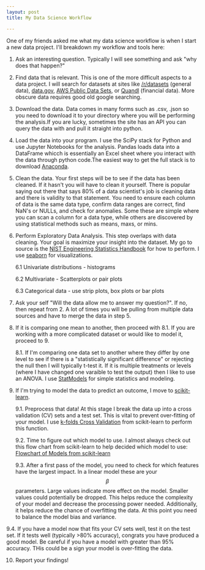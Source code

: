 ```yaml
---
layout: post
title: My Data Science Workflow

---
```


One of my friends asked me what my data science workflow is when I start a new data project. I'll breakdown my workflow and tools here:

1. Ask an interesting question. Typically I will see something and ask "why does that happen?"

2. Find data that is relevant. This is one of the more difficult aspects to a data project. I will search for datasets at sites like
[/r/datasets]([http://www.reddit.com/r/datasets]) (general data), [data.gov](http://www.data.gov), [AWS Public Data Sets]([http://aws.amazon.com/datasets]), or [Quandl]([http://www.quandl.com]) (financial data).
More obscure data requires good old google searching. 

3. Download the data. Data comes in many forms such as .csv, .json so you need to download it to your directory where you will be performing the analysis.If you are lucky, sometimes the site has an API you can query the data with and pull it straight into python.

4. Load the data into your program. I use the SciPy stack for Python and use Jupyter Notebooks for the analysis. Pandas loads data into a DataFrame whicch is essentially an Excel sheet where you interact with the data through python code.The easiest way to get the full stack is to download [Anaconda]([https://www.anaconda.com/download/]). 

5. Clean the data. Your first steps will be to see if the data has been cleaned. If it hasn't you will have to clean it yourself. There is popular saying out there that says 80% of a data scientist's job is cleaning data and there is validity to that statement. 
You need to ensure each column of data is the same data type, confirm data ranges are correct, find NaN's or NULLs, and check for anomalies. Some these are simple where you can scan a column for a data type, while others are discovered by using statistical methods such as means, maxs, or mins.  

6. Perform Exploratory Data Analysis. This step overlaps with data cleaning. Your goal is maximize your insight into the dataset. My go to source is the [NIST Engineering Statistics Handbook]([http://www.itl.nist.gov/div898/handbook/eda/section1/eda11.htm]) for how to perform. I use [seaborn]([https://seaborn.pydata.org/]) for visualizations. 

    6.1 Univariate distributions - histograms
    
    6.2 Multivariate - Scatterplots or pair plots
    
    6.3 Categorical data - use strip plots, box plots or bar plots

7. Ask your self "Will the data allow me to answer my question?". If no, then repeat from 2. A lot of times you will be pulling from multiple data sources and have to merge the data in step 5.

8. If it is comparing one mean to another, then proceed with 8.1. If you are working with a more complicated dataset or would like to model it, proceed to 9.

    8.1. If I'm comparing one data set to another where they differ by one level to see if there is a "statistically significant difference" or rejecting the null then I will typically t-test it. If it is multiple treatments or levels (where I have changed one varaible to test the output) then I like to use an ANOVA. 
    I use [StatModels]([http://www.statsmodels.org/stable/index.html]) for simple statistics and modeling.

9. If I'm trying to model the data to predict an outcome, I move to [scikit-learn]([http://scikit-learn.org/stable/]). 

    9.1. Preprocess that data! At this stage I break the data up into a cross validation (CV) sets and a test set. This is vital to prevent over-fitting of your model. I use [k-folds Cross Validation]([http://scikit-learn.org/stable/modules/cross_validation.html]) from scikit-learn to perform this function. 

    9.2. Time to figure out which model to use. I almost always check out this flow chart from scikit-learn to help decided which model to use:
    [Flowchart of Models from scikit-learn](/images/My-Data-Science-Workflow/WhichModeltoUse.png)

    9.3. After a first pass of the model, you need to check for which features have the largest impact. In a linear model these are your $$\beta$$ parameters. Large values indicate more effect on the model. Smaller values could potentially be dropped. This helps reduce the complexity of your model and decrease the processing power needed.
    Additionally, it helps reduce the chance of overfitting the data. At this point you need to balance the model bias and variance. 

9.4. If you have a model now that fits your CV sets well, test it on the test set. If it tests well (typically >80% accuracy), congrats you have produced a good model. Be careful if you have a model with greater than 95% accuracy. THis could be a sign your model is over-fitting the data.

10. Report your findings! 